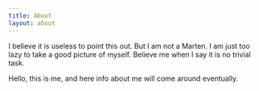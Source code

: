 ```yaml
---
title: About
layout: about
---
```

I believe it is useless to point this out. But I am not a Marten.
I am just too lazy to take a good picture of myself. Believe me when I say it is
no trivial task.

Hello, this is me, and here info about me will come around eventually.